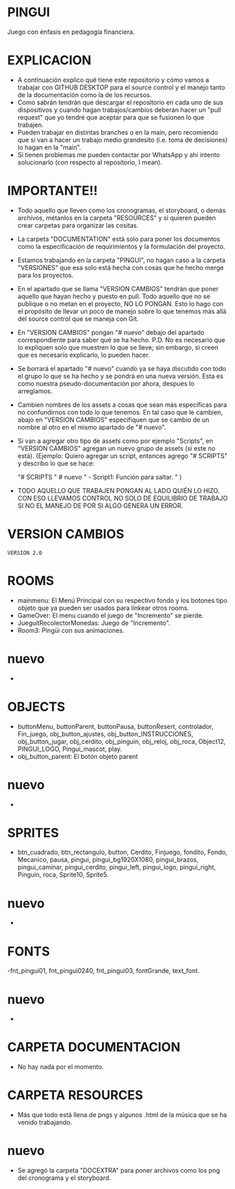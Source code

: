 # PINGUI
 Juego con énfasis en pedagogía financiera.

# EXPLICACION
 - A continuación explico qué tiene este repositorio y cómo vamos a trabajar con GITHUB DESKTOP para el source control y el manejo tanto de la documentación como la de los recursos.
 - Como sabrán tendrán que descargar el repositorio en cada uno de sus dispositivos y cuando hagan trabajos/cambios deberán hacer un "pull request" que yo tendré que aceptar para que se fusionen lo que trabajen.
 - Pueden trabajar en distintas branches o en la main, pero recomiendo que si van a hacer un trabajo medio grandesito (i.e. toma de decisiones) lo hagan en la "main".
 - Si tienen problemas me pueden contactar por WhatsApp y ahí intento solucionarlo (con respecto al repositorio, I mean).

# IMPORTANTE!!
 - Todo aquello que lleven como los cronogramas, el storyboard, o demás archivos, métanlos en la carpeta "RESOURCES" y si quieren pueden crear carpetas para organizar las cositas.
 - La carpeta "DOCUMENTATION" está solo para poner los documentos como la especificación de requirimientos y la formulación del proyecto.
 - Estamos trabajando en la carpeta "PINGUI", no hagan caso a la carpeta "VERSIONES" que esa solo está hecha con cosas que he hecho merge para los proyectos.
 - En el apartado que se llama "VERSION CAMBIOS" tendrán que poner aquello que hayan hecho y puesto en pull. Todo aquello que no se publique o no metan en el proyecto, NO LO PONGAN. Esto lo hago con el propósito de llevar un poco de manejo sobre lo que tenemos más allá del source control que se maneja con Git.
 - En "VERSION CAMBIOS" pongan "# nuevo" debajo del apartado correspondiente para saber qué se ha hecho. P.D. No es necesario que lo expliquen solo que muestren lo que se lleve; sin embargo, si creen que es necesario explicarlo, lo pueden hacer.
 - Se borrará el apartado "# nuevo" cuando ya se haya discutido con todo el grupo lo que se ha hecho y se pondrá en una nueva versión. Esta es como nuestra pseudo-documentación por ahora, después lo arreglamos.
 - Cambien nombres de los assets a cosas que sean más específicas para no confundirnos con todo lo que tenemos. En tal caso que le cambien, abajo en "VERSION CAMBIOS" especifiquen que se cambio de un nombre al otro en el mismo apartado de "# nuevo".
 - Si van a agregar otro tipo de assets como por ejemplo "Scripts", en "VERSION CAMBIOS" agregan un nuevo grupo de assets (si este no está). (Ejemplo: Quiero agregar un script, entonces agrego "# SCRIPTS" y describo lo que se hace:

    "# SCRIPTS
    " # nuevo
    " - Script1: Función para saltar.
    "
 )
 - TODO AQUELLO QUE TRABAJEN PONGAN AL LADO QUIÉN LO HIZO. CON ESO LLEVAMOS CONTROL NO SOLO DE EQUILIBRIO DE TRABAJO SI NO EL MANEJO DE POR SI ALGO GENERA UN ERROR.

# VERSION CAMBIOS
    VERSION 2.0

 # ROOMS
  - mainmenu: El Menú Principal con su respectivo fondo y los botones tipo objeto que ya pueden ser usados para linkear otros rooms.
  - GameOver: El menu cuando el juego de "Incremento" se pierde.
  - JueguitRecolectorMonedas: Juego de "Incremento".
  - Room3: Pingüi con sus animaciones.
   # nuevo
   - 

 # OBJECTS
  - buttonMenu, buttonParent, buttonPausa, buttonResert, controlador, Fin_juego, obj_button_ajustes, obj_button_INSTRUCCIONES, obj_button_jugar, obj_cerdito, obj_pinguin, obj_reloj, obj_roca, Object12, PINGUI_LOGO, Pingui_mascot, play.
  - obj_button_parent: El botón objeto parent
  # nuevo
  -

 # SPRITES
  - btn_cuadrado, btn_rectangulo, button, Cerdito, Finjuego, fondito, Fondo, Mecanico, pausa, pingui, pingui_bg1920X1080, pingui_brazos, pingui_caminar, pingui_cerdito, pingui_left, pingui_logo, pingui_right, Pinguin, roca, Sprite10, Sprite5.
  # nuevo
  - 

 # FONTS
  -fnt_pingui01, fnt_pingui0240, fnt_pingui03, fontGrande, text_font.
  # nuevo
  -

# CARPETA DOCUMENTACION
 - No hay nada por el momento.

# CARPETA RESOURCES
 - Más que todo está llena de pngs y algunos .html de la música que se ha venido trabajando.
 # nuevo
 - Se agregó la carpeta "DOCEXTRA" para poner archivos como los png del cronograma y el storyboard. 


